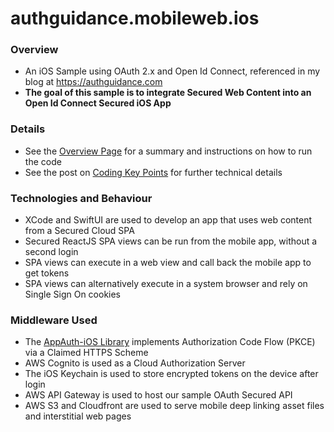 # authguidance.mobileweb.ios

### Overview 

* An iOS Sample using OAuth 2.x and Open Id Connect, referenced in my blog at https://authguidance.com
* **The goal of this sample is to integrate Secured Web Content into an Open Id Connect Secured iOS App**

### Details

* See the [Overview Page](https://authguidance.com/2020/06/17/mobile-web-integration-goals/) for a summary and instructions on how to run the code
* See the post on [Coding Key Points](https://authguidance.com/2020/06/18/mobile-web-integration-coding-key-points/) for further technical details


### Technologies and Behaviour

* XCode and SwiftUI are used to develop an app that uses web content from a Secured Cloud SPA
* Secured ReactJS SPA views can be run from the mobile app, without a second login 
* SPA views can execute in a web view and call back the mobile app to get tokens
* SPA views can alternatively execute in a system browser and rely on Single Sign On cookies
### Middleware Used

* The [AppAuth-iOS Library](https://github.com/openid/AppAuth-iOS) implements Authorization Code Flow (PKCE) via a Claimed HTTPS Scheme
* AWS Cognito is used as a Cloud Authorization Server
* The iOS Keychain is used to store encrypted tokens on the device after login
* AWS API Gateway is used to host our sample OAuth Secured API
* AWS S3 and Cloudfront are used to serve mobile deep linking asset files and interstitial web pages
